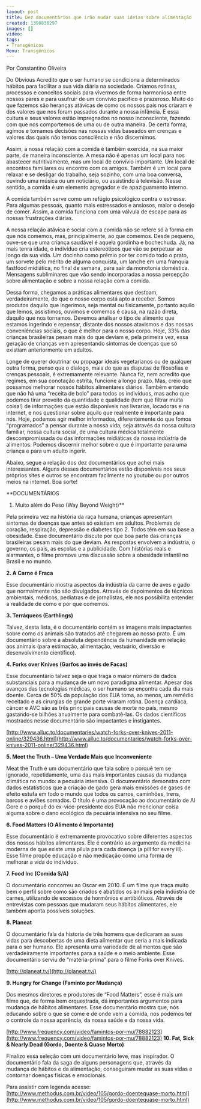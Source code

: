 ```yaml
---
layout: post
title: Dez documentários que irão mudar suas ideias sobre alimentação
created: 1390830297
images: []
video: 
tags:
- Transgênicos
Menu: Transgênicos
---
```



Por Constantino Oliveira

Do Obvious
Acredito que o ser humano se condiciona a determinados hábitos para facilitar a sua vida diária na sociedade. Criamos rotinas, processos e conceitos sociais para vivermos de forma harmoniosa entre nossos pares e para usufruir de um convívio pacífico e prazeroso. Muito do que fazemos são heranças atávicas de como os nossos pais nos criaram e dos valores que nos foram passados durante a nossa infância. E essa cultura e seus valores estão impregnados no nosso inconsciente, fazendo com que nos comportemos de uma ou de outra maneira. De certa forma, agimos e tomamos decisões nas nossas vidas baseados em crenças e valores das quais não temos consciência e não discernimos.


Assim, a nossa relação com a comida é também exercida, na sua maior parte, de maneira inconsciente. A mesa não é apenas um local para nos abastecer nutritivamente, mas um local de convívio importante. Um local de encontros familiares ou encontro com os amigos. Também é um local para relaxar e se desligar do trabalho, seja sozinho, com uma boa conversa, ouvindo uma música ou um noticiário, ou assistindo à televisão. Nesse sentido, a comida é um elemento agregador e de apaziguamento interno.


A comida também serve como um refúgio psicológico contra o estresse. Para algumas pessoas, quanto mais estressados e ansiosos, maior o desejo de comer. Assim, a comida funciona com uma válvula de escape para as nossas frustrações diárias.


A nossa relação atávica e social com a comida não se refere só à forma em que nós comemos, mas, principalmente, ao que comemos. Desde pequeno, ouve-se que uma criança saudável é aquela gordinha e bochechuda. Já, na mais tenra idade, o indivíduo cria estereótipos que vão se perpetuar ao longo da sua vida. Um docinho como prêmio por ter comido todo o prato, um sorvete pelo mérito de alguma conquista, um lanche em uma franquia fastfood midiática, no final de semana, para sair da monotonia doméstica. Mensagens subliminares que vão sendo incorporadas a nossa percepção sobre alimentação e sobre a nossa relação com a comida.


Dessa forma, chegamos a práticas alimentares que destoam, verdadeiramente, do que o nosso corpo está apto a receber. Somos produtos daquilo que ingerimos, seja mental ou fisicamente, portanto aquilo que lemos, assistimos, ouvimos e comemos é causa, na razão direta, daquilo que nos tornamos. Devemos analisar o tipo de alimento que estamos ingerindo e repensar, distante dos nossos atavismos e das nossas conveniências sociais, o que é melhor para o nosso corpo. Hoje, 33% das crianças brasileiras pesam mais do que deviam e, pela primeira vez, essa geração de crianças vem apresentando sintomas de doenças que só existiam anteriormente em adultos.


Longe de querer doutrinar ou propagar ideais vegetarianos ou de qualquer outra forma, penso que o dialogo, mais do que as disputas de filosofias e crenças pessoais, é extremamente relevante. Nunca fiz, nem acredito que regimes, em sua conotação estrita, funcione a longo prazo. Mas, creio que possamos melhorar nossos hábitos alimentares diários. Também entendo que não há uma “receita de bolo” para todos os indivíduos, mas acho que podemos tirar proveito da quantidade e qualidade (tem que filtrar muita coisa!) de informações que estão disponíveis nas livrarias, locadoras e na internet, e nos questionar sobre aquilo que realmente é importante para nós. Hoje, podemos agir melhor informados, diferentemente do que fomos “programados” a pensar durante a nossa vida, seja através da nossa cultura familiar, nossa cultura social, de uma cultura médica totalmente descompromissada ou das informações midiáticas da nossa indústria de alimentos. Podemos discernir melhor sobre o que é importante para uma criança e para um adulto ingerir.


Abaixo, segue a relação dos dez documentários que achei mais interessantes. Alguns desses documentários estão disponíveis nos seus próprios sites e outros se encontram facilmente no youtube ou por outros meios na internet. Boa sorte!


**DOCUMENTÁRIOS


1. Muito além do Peso (Way Beyond Weight)**


Pela primeira vez na história da raça humana, crianças apresentam sintomas de doenças que antes só existiam em adultos. Problemas de coração, respiração, depressão e diabetes tipo 2. Todos têm em sua base a obesidade. Esse documentário discute por que boa parte das crianças brasileiras pesam mais do que deviam. As respostas envolvem a indústria, o governo, os pais, as escolas e a publicidade. Com histórias reais e alarmantes, o filme promove uma discussão sobre a obesidade infantil no Brasil e no mundo.


**2. A Carne é Fraca**


Esse documentário mostra aspectos da indústria da carne de aves e gado que normalmente não são divulgados. Através de depoimentos de técnicos ambientais, médicos, pediatras e de jornalistas, ele nos possibilita entender a realidade de como e por que comemos.


**3. Terráqueos (Earthlings)**


Talvez, desta lista, é o documentário contém as imagens mais impactantes sobre como os animais são tratados até chegarem ao nosso prato. É um documentário sobre a absoluta dependência da humanidade em relação aos animais (para estimação, alimentação, vestuário, diversão e desenvolvimento científico).

**4. Forks over Knives (Garfos ao invés de Facas)**


Esse documentário talvez seja o que traga o maior número de dados substanciais para a mudança de um novo paradigma alimentar. Apesar dos avanços das tecnologias médicas, o ser humano se encontra cada dia mais doente. Cerca de 50% da população dos EUA toma, ao menos, um remédio receitado e as cirurgias de grande porte viraram rotina. Doença cardíaca, câncer e AVC são as três principais causas de morte no país, mesmo gastando-se bilhões anualmente para combatê-las. Os dados científicos mostrados nesse documentário são impactantes e instigantes.


[http://www.alluc.to/documentaries/watch-forks-over-knives-2011-online/329436.html](http://www.alluc.to/documentaries/watch-forks-over-knives-2011-online/329436.html)

**5. Meet the Truth – Uma Verdade Mais que Inconveniente**


Meat the Truth é um documentário que fala sobre o porquê tem se ignorado, repetidamente, uma das mais importantes causas da mudança climática no mundo: a pecuária intensiva. O documentário demonstra com dados estatísticos que a criação de gado gera mais emissões de gases de efeito estufa em todo o mundo que todos os carros, caminhões, trens, barcos e aviões somados. O título é uma provocação ao documentário de Al Gore e o porquê do ex-vice-presidente dos EUA não mencionar coisa alguma sobre o dano ecológico da pecuária intensiva no seu filme.


**6. Food Matters (O Alimento é Importante)**

Esse documentário é extremamente provocativo sobre diferentes aspectos dos nossos hábitos alimentares. Ele é contrário ao argumento da medicina moderna de que existe uma pílula para cada doença (a pill for every ill). Esse filme propõe educação e não medicação como uma forma de melhorar a vida do indivíduo.


**7. Food Inc (Comida S/A)**


O documentário concorreu ao Oscar em 2010. É um filme que traça muito bem o perfil sobre como são criados e abatidos os animais pela indústria de carnes, utilizando de excessos de hormônios e antibióticos. Através de entrevistas com pessoas que mudaram seus hábitos alimentares, ele também aponta possíveis soluções.


**8. Planeat**

O documentário fala da historia de três homens que dedicaram as suas vidas para descobertas de uma dieta alimentar que seria a mais indicada para o ser humano. Ele apresenta uma variedade de alimentos que são verdadeiramente importantes para a saúde e o meio ambiente. Esse documentário serviu de “matéria-prima” para o filme Forks over Knives.


[http://planeat.tv/](http://planeat.tv/)

**9. Hungry for Change (Faminto por Mudança)**


Dos mesmos diretores e produtores de “Food Matters”, esse é mais um filme que, de forma bem orquestrada, dá importantes argumentos para mudança de hábitos alimentares. Esse documentário mostra que, nós educando sobre o que se come e de onde vem a comida, nos podemos ter o controle da nossa aparência, da nossa saúde e da nossa vida.


[http://www.frequency.com/video/famintos-por-mu/78882123](http://www.frequency.com/video/famintos-por-mu/78882123)
**10. Fat, Sick & Nearly Dead (Gordo, Doente & Quase Morto)**


Finalizo essa seleção com um documentário leve, mas inspirador. O documentário fala da saga de alguns personagens que, através da mudança de hábitos e da alimentação, conseguiram mudar as suas vidas e contornar doenças físicas e emocionais.


Para assistir com legenda acesse: 
[http://www.methodus.com.br/video/105/gordo-doentequase-morto.html](http://www.methodus.com.br/video/105/gordo-doentequase-morto.html)
